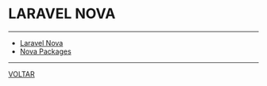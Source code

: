 # LARAVEL NOVA

---

* [Laravel Nova](https://nova.laravel.com)
* [Nova Packages](https://novapackages.com/)

---

[VOLTAR](PHP.md)
